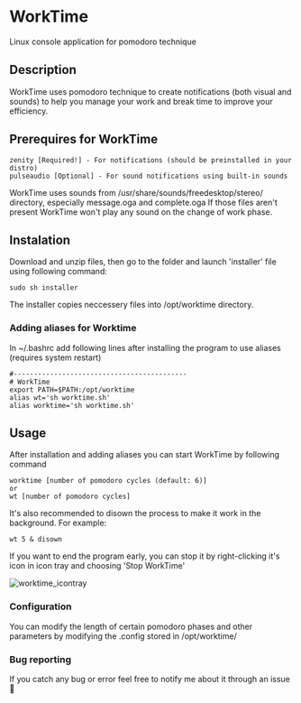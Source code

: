 # WorkTime
Linux console application for pomodoro technique 

## Description
WorkTime uses pomodoro technique to create notifications (both visual and sounds) to help you manage your work and break time to improve your efficiency.


## Prerequires for WorkTime
```
zenity [Required!] - For notifications (should be preinstalled in your distro)
pulseaudio [Optional] - For sound notifications using built-in sounds
```

WorkTime uses sounds from /usr/share/sounds/freedesktop/stereo/ directory, especially message.oga and complete.oga
If those files aren't present WorkTime won't play any sound on the change of work phase.

## Instalation

Download and unzip files, then go to the folder and launch 'installer' file using following command:
```
sudo sh installer
```
The installer copies neccessery files into /opt/worktime directory.

### Adding aliases for Worktime
In ~/.bashrc add following lines after installing the program to use aliases (requires system restart)
```
#-------------------------------------------
# WorkTime
export PATH=$PATH:/opt/worktime
alias wt='sh worktime.sh'
alias worktime='sh worktime.sh'
```

## Usage

After installation and adding aliases you can start WorkTime by following command
```
worktime [number of pomodoro cycles (default: 6)]
or
wt [number of pomodoro cycles]
```
It's also recommended to disown the process to make it work in the background.
For example:
```
wt 5 & disown
```
If you want to end the program early, you can stop it by right-clicking it's icon in icon tray and choosing 'Stop WorkTime'

![worktime_icontray](https://user-images.githubusercontent.com/65954097/216964192-34ee23af-b4fe-4698-8d29-43b2d4e06da7.png)



### Configuration
You can modify the length of certain pomodoro phases and other parameters by modifying the .config stored in /opt/worktime/

### Bug reporting
If you catch any bug or error feel free to notify me about it through an issue 🥰
